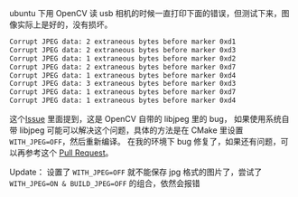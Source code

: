 ubuntu 下用 OpenCV 读 usb 相机的时候一直打印下面的错误，但测试下来，图像实际上是好的，没有损坏。
```bash
Corrupt JPEG data: 2 extraneous bytes before marker 0xd1
Corrupt JPEG data: 2 extraneous bytes before marker 0xd3
Corrupt JPEG data: 1 extraneous bytes before marker 0xd2
Corrupt JPEG data: 2 extraneous bytes before marker 0xd7
Corrupt JPEG data: 1 extraneous bytes before marker 0xd4
Corrupt JPEG data: 3 extraneous bytes before marker 0xd3
Corrupt JPEG data: 1 extraneous bytes before marker 0xd7
Corrupt JPEG data: 1 extraneous bytes before marker 0xd4
```

这个[Issue](https://github.com/opencv/opencv/issues/9477) 里面提到，这是 OpenCV 自带的 libjpeg 里的 bug，
如果使用系统自带 libjpeg 可能可以解决这个问题，具体的方法是在 CMake 里设置 `WITH_JPEG=OFF`，然后重新编译。
在我的环境下 bug 修复了，如果还有问题，可以再参考这个 [Pull Request](https://github.com/opencv/opencv/pull/9479)。

Update：
设置了 `WITH_JPEG=OFF` 就不能保存 jpg 格式的图片了，尝试了 `WITH_JPEG=ON & BUILD_JPEG=OFF` 的组合，依然会报错
